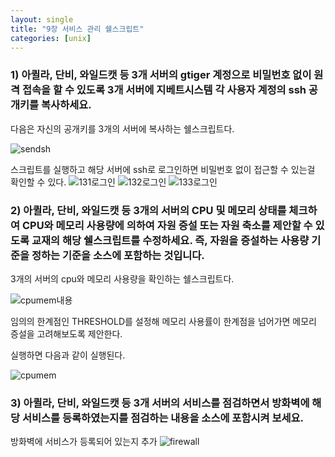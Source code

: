 ```yaml
---
layout: single
title: "9장 서비스 관리 쉘스크립트"
categories: [unix]
---
```


### 1) 아퀼라, 단비, 와일드캣 등 3개 서버의 gtiger 계정으로 비밀번호 없이 원격 접속을 할 수 있도록 3개 서버에 지베트시스템 각 사용자 계정의 ssh 공개키를 복사하세요.
다음은 자신의 공개키를 3개의 서버에 복사하는 쉘스크립트다.

![sendsh](https://github.com/hyunchan123/hyunchan123.github.io/assets/48408195/91547d72-3878-4d77-89fd-e392859f8066)

스크립트를 실행하고 해당 서버에 ssh로 로그인하면 비밀번호 없이 접근할 수 있는걸 확인할 수 있다.
![131로그인](https://github.com/hyunchan123/hyunchan123.github.io/assets/48408195/b817563a-2cd8-4a08-a277-f285c9a19f41)
![132로그인](https://github.com/hyunchan123/hyunchan123.github.io/assets/48408195/b3eb6aee-d765-4f49-9432-71e34db74ab4)
![133로그인](https://github.com/hyunchan123/hyunchan123.github.io/assets/48408195/b2db4c05-2dc3-4f3e-9475-b55b50737da9)


### 2) 아퀼라, 단비, 와일드캣 등 3개의 서버의 CPU 및 메모리 상태를 체크하여 CPU와 메모리 사용량에 의하여 자원 증설 또는 자원 축소를 제안할 수 있도록 교재의 해당 쉘스크립트를 수정하세요. 즉, 자원을 증설하는 사용량 기준을 정하는 기준을 소스에 포함하는 것입니다.
3개의 서버의 cpu와 메모리 사용량을 확인하는 쉘스크립트다.

![cpumem내용](https://github.com/hyunchan123/hyunchan123.github.io/assets/48408195/e9ecfd57-1a2d-43d1-8ea4-ef1c913d7218)

임의의 한계점인 THRESHOLD를 설정해 메모리 사용률이 한계점을 넘어가면 메모리 증설을 고려해보도록 제안한다.

실행하면 다음과 같이 실행된다.

![cpumem](https://github.com/hyunchan123/hyunchan123.github.io/assets/48408195/eb925853-fc32-4609-b371-0e19c3af2a40)


### 3) 아퀼라, 단비, 와일드캣 등 3개 서버의 서비스를 점검하면서 방화벽에 해당 서비스를 등록하였는지를 점검하는 내용을 소스에 포함시켜 보세요.
방화벽에 서비스가 등록되어 있는지 추가
![firewall](https://github.com/hyunchan123/hyunchan123.github.io/assets/48408195/e73f1b52-053a-426e-a54a-a0a374f0e131)

